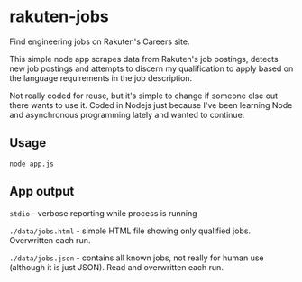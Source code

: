 rakuten-jobs
============

Find engineering jobs on Rakuten's Careers site.

This simple node app scrapes data from Rakuten's job postings, detects new
job postings and attempts to discern my qualification to apply based on the
language requirements in the job description.

Not really coded for reuse, but it's simple to change if someone else out
there wants to use it. Coded in Nodejs just because I've been learning Node
and asynchronous programming lately and wanted to continue.

## Usage ##
    node app.js

## App output ##
`stdio` - verbose reporting while process is running

`./data/jobs.html` - simple HTML file showing only qualified jobs. Overwritten each run.

`./data/jobs.json` - contains all known jobs, not really for human use (although it is just JSON). Read and overwritten each run.

